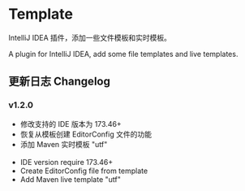 # Template

IntelliJ IDEA 插件，添加一些文件模板和实时模板。

A plugin for IntelliJ IDEA, add some file templates and live templates.

## 更新日志 Changelog

### v1.2.0

- 修改支持的 IDE 版本为 173.46+
- 恢复从模板创建 EditorConfig 文件的功能
- 添加 Maven 实时模板 "utf"
<br><br>
- IDE version require 173.46+
- Create EditorConfig file from template
- Add Maven live template "utf"
